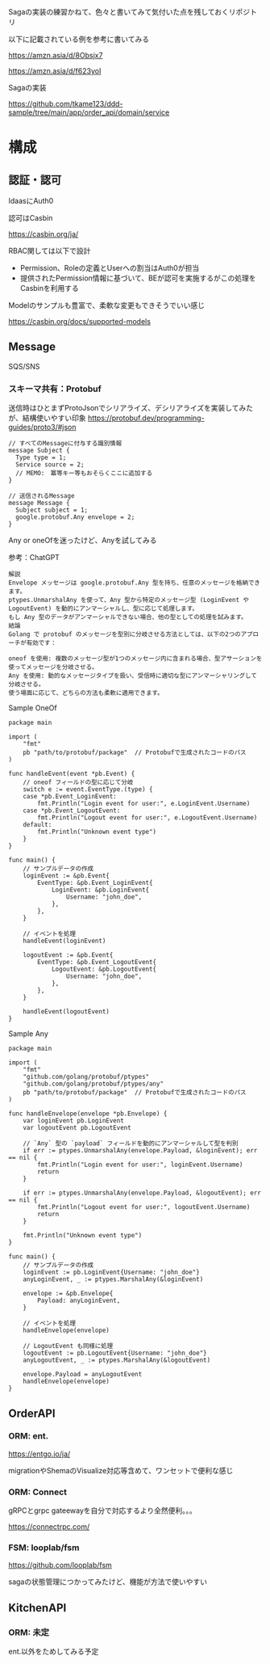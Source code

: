 Sagaの実装の練習かねて、色々と書いてみて気付いた点を残しておくリポジトリ

以下に記載されている例を参考に書いてみる

https://amzn.asia/d/8Obsjx7

https://amzn.asia/d/f623yoI

Sagaの実装

https://github.com/tkame123/ddd-sample/tree/main/app/order_api/domain/service

# 構成

## 認証・認可

IdaasにAuth0

認可はCasbin

https://casbin.org/ja/

RBAC関しては以下で設計
- Permission、Roleの定義とUserへの割当はAuth0が担当
- 提供されたPermission情報に基づいて、BEが認可を実施するがこの処理をCasbinを利用する

Modelのサンプルも豊富で、柔軟な変更もできそうでいい感じ

https://casbin.org/docs/supported-models

## Message

SQS/SNS

### スキーマ共有：Protobuf
送信時はひとまずProtoJsonでシリアライズ、デシリアライズを実装してみたが、結構使いやすい印象
https://protobuf.dev/programming-guides/proto3/#json

```
// すべてのMessageに付与する識別情報
message Subject {
  Type type = 1;
  Service source = 2;
  // MEMO:　冪等キー等もおそらくここに追加する
}

// 送信されるMessage
message Message {
  Subject subject = 1;
  google.protobuf.Any envelope = 2;
}
```

Any or oneOfを迷ったけど、Anyを試してみる

参考：ChatGPT
```
解説
Envelope メッセージは google.protobuf.Any 型を持ち、任意のメッセージを格納できます。
ptypes.UnmarshalAny を使って、Any 型から特定のメッセージ型 (LoginEvent や LogoutEvent) を動的にアンマーシャルし、型に応じて処理します。
もし Any 型のデータがアンマーシャルできない場合、他の型としての処理を試みます。
結論
Golang で protobuf のメッセージを型別に分岐させる方法としては、以下の2つのアプローチが有効です：

oneof を使用: 複数のメッセージ型が1つのメッセージ内に含まれる場合、型アサーションを使ってメッセージを分岐させる。
Any を使用: 動的なメッセージタイプを扱い、受信時に適切な型にアンマーシャリングして分岐させる。
使う場面に応じて、どちらの方法も柔軟に適用できます。
```

Sample OneOf
```
package main

import (
    "fmt"
    pb "path/to/protobuf/package"  // Protobufで生成されたコードのパス
)

func handleEvent(event *pb.Event) {
    // oneof フィールドの型に応じて分岐
    switch e := event.EventType.(type) {
    case *pb.Event_LoginEvent:
        fmt.Println("Login event for user:", e.LoginEvent.Username)
    case *pb.Event_LogoutEvent:
        fmt.Println("Logout event for user:", e.LogoutEvent.Username)
    default:
        fmt.Println("Unknown event type")
    }
}

func main() {
    // サンプルデータの作成
    loginEvent := &pb.Event{
        EventType: &pb.Event_LoginEvent{
            LoginEvent: &pb.LoginEvent{
                Username: "john_doe",
            },
        },
    }

    // イベントを処理
    handleEvent(loginEvent)

    logoutEvent := &pb.Event{
        EventType: &pb.Event_LogoutEvent{
            LogoutEvent: &pb.LogoutEvent{
                Username: "john_doe",
            },
        },
    }

    handleEvent(logoutEvent)
}
```

Sample Any
```
package main

import (
    "fmt"
    "github.com/golang/protobuf/ptypes"
    "github.com/golang/protobuf/ptypes/any"
    pb "path/to/protobuf/package"  // Protobufで生成されたコードのパス
)

func handleEnvelope(envelope *pb.Envelope) {
    var loginEvent pb.LoginEvent
    var logoutEvent pb.LogoutEvent

    // `Any` 型の `payload` フィールドを動的にアンマーシャルして型を判別
    if err := ptypes.UnmarshalAny(envelope.Payload, &loginEvent); err == nil {
        fmt.Println("Login event for user:", loginEvent.Username)
        return
    }

    if err := ptypes.UnmarshalAny(envelope.Payload, &logoutEvent); err == nil {
        fmt.Println("Logout event for user:", logoutEvent.Username)
        return
    }

    fmt.Println("Unknown event type")
}

func main() {
    // サンプルデータの作成
    loginEvent := pb.LoginEvent{Username: "john_doe"}
    anyLoginEvent, _ := ptypes.MarshalAny(&loginEvent)

    envelope := &pb.Envelope{
        Payload: anyLoginEvent,
    }

    // イベントを処理
    handleEnvelope(envelope)

    // LogoutEvent も同様に処理
    logoutEvent := pb.LogoutEvent{Username: "john_doe"}
    anyLogoutEvent, _ := ptypes.MarshalAny(&logoutEvent)

    envelope.Payload = anyLogoutEvent
    handleEnvelope(envelope)
}

```
## OrderAPI

### ORM: ent.

https://entgo.io/ja/

migrationやShemaのVisualize対応等含めて、ワンセットで便利な感じ

### ORM: Connect

gRPCとgrpc gateewayを自分で対応するより全然便利。。。

https://connectrpc.com/

### FSM: looplab/fsm

https://github.com/looplab/fsm

sagaの状態管理につかってみたけど、機能が方法で使いやすい


## KitchenAPI

### ORM: 未定

ent.以外をためしてみる予定

